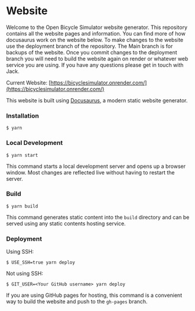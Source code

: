 # Website

Welcome to the Open Bicycle Simulator website generator. This repository contains all the website pages and information. You can find more of how docusaurus work on the website below. To make changes to the website use the deployment branch of the repository. The Main branch is for backups of the website. Once you commit changes to the deployment branch you will need to build the website again on render or whatever web service you are using. If you have any questions please get in touch with Jack.

Current Website: [https://bicyclesimulator.onrender.com/](https://bicyclesimulator.onrender.com/)

This website is built using [Docusaurus](https://docusaurus.io/), a modern static website generator.

### Installation

```
$ yarn
```

### Local Development

```
$ yarn start
```

This command starts a local development server and opens up a browser window. Most changes are reflected live without having to restart the server.

### Build

```
$ yarn build
```

This command generates static content into the `build` directory and can be served using any static contents hosting service.

### Deployment

Using SSH:

```
$ USE_SSH=true yarn deploy
```

Not using SSH:

```
$ GIT_USER=<Your GitHub username> yarn deploy
```

If you are using GitHub pages for hosting, this command is a convenient way to build the website and push to the `gh-pages` branch.
